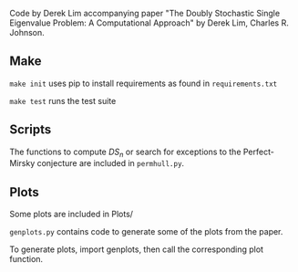 Code by Derek Lim accompanying paper "The Doubly Stochastic Single Eigenvalue Problem: A Computational Approach" by Derek Lim, Charles R. Johnson.

## Make
`make init` uses pip to install requirements as found in `requirements.txt`

`make test` runs the test suite

## Scripts
The functions to compute $DS_n$ or search for exceptions to the Perfect-Mirsky conjecture are included in `permhull.py`.

## Plots 
Some plots are included in Plots/

`genplots.py` contains code to generate some of the plots from the paper.

To generate plots, import genplots, then call the corresponding plot function.
